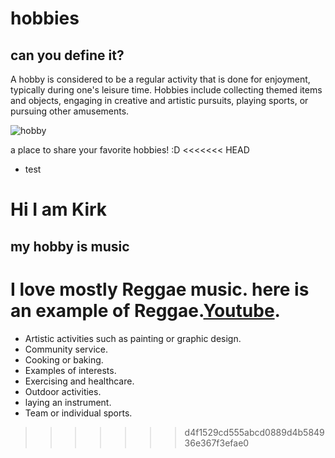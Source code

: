 # hobbies

## can you define it?
A hobby is considered to be a regular activity that is done for enjoyment, typically during one's leisure time. Hobbies include collecting themed items and objects, engaging in creative and artistic pursuits, playing sports, or pursuing other amusements.

![hobby](https://www.90daykorean.com/wp-content/uploads/2021/08/bigstock-Kids-Hobbies-Young-Athletes-428857223-scaled-min.jpg)


a place to share your favorite hobbies! :D
<<<<<<< HEAD
 - test
 
# Hi I am Kirk

## my hobby is music

I love mostly Reggae music.
here is an example of Reggae.[Youtube](https://www.youtube.com/watch?v=NZ99DVdNxDk).
=======
* Artistic activities such as painting or graphic design.
* Community service.
* Cooking or baking.
* Examples of interests.
* Exercising and healthcare.
 * Outdoor activities.
 * laying an instrument.
 * Team or individual sports.
>>>>>>> d4f1529cd555abcd0889d4b584936e367f3efae0
